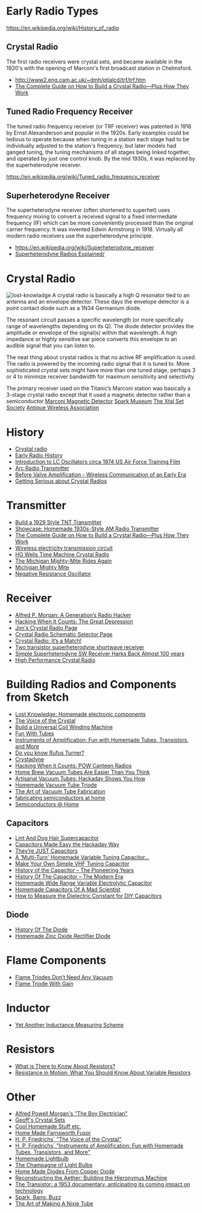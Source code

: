 # Early Radio Types
https://en.wikipedia.org/wiki/History_of_radio

## Crystal Radio
The first radio receivers were crystal sets,
and became available in the 1920's with the opening of
Marconi's first broadcast station in Chelmsford.

* http://www2.eng.cam.ac.uk/~dmh/ptialcd/trf/trf.htm
* [The Complete Guide on How to Build a Crystal Radio—Plus How They Work](https://steampunk.wonderhowto.com/how-to/complete-guide-build-crystal-radio-plus-they-work-0141117/)

## Tuned Radio Frequency Receiver
The tuned radio frequency receiver (or TRF receiver)
was patented in 1916 by Ernst Alexanderson and popular in the 1920s.
Early examples could be tedious to operate because when tuning in a station
each stage had to be individually adjusted to the station's frequency,
but later models had ganged tuning,
the tuning mechanisms of all stages being linked together,
and operated by just one control knob.
By the mid 1930s, it was replaced by the superheterodyne receiver.

https://en.wikipedia.org/wiki/Tuned_radio_frequency_receiver

## Superheterodyne Receiver
The superheterodyne receiver (often shortened to superhet)
uses frequency mixing to convert a received signal to a fixed intermediate frequency (IF)
which can be more conveniently processed than the original carrier frequency.
It was invented Edwin Armstrong in 1918.
Virtually all modern radio receivers use the superheterodyne principle.

* https://en.wikipedia.org/wiki/Superheterodyne_receiver
* [Superheterodyne Radios Explained/](https://hackaday.com/2019/01/02/superheterodyne-radios-explained/)

# Crystal Radio
![lost-knowladge](http://i0.wp.com/cdn.makezine.com/uploads/2009/02/lk_banner2.jpg?resize=189%2C207)
A crystal radio is basically a high Q resonator tied to an antenna and an envelope detector.
These days the envelope detector is a point contact diode such as a 1N34 Germanium diode.

The resonant circuit passes a specific wavelength (or more specifically range of wavelengths depending on its Q). The diode detector provides the amplitude or envelope of the signal(s) within that wavelength. A high impedance or highly sensitive ear piece converts this envelope to an audible signal that you can listen to.

The neat thing about crystal radios is that no active RF amplification is used. The radio is powered by the incoming radio signal that it is tuned to. More sophisticated crystal sets might have more than one tuned stage, perhaps 3 or 4 to minimize receiver bandwidth for maximum sensitivity and selectivity.

The primary receiver used on the Titanic’s Marconi station was basically a 3-stage crystal radio except that it used a magnetic detector rather than a semiconductor
[Marconi Magnetic Detector](http://www.sparkmuseum.com/MAGGIE.HTM)
[Spark Museum](http://www.sparkmuseum.com/RADIOS.HTM)
[The Xtal Set Society](https://www.midnightscience.net/)
[Antique Wireless Association](http://www.antiquewireless.org/)


# History
* [Crystal radio](https://en.m.wikipedia.org/wiki/Crystal_radio)
* [Early Radio History](http://earlyradiohistory.us/index.html)
* [Introduction to LC Oscillators circa 1974 US Air Force Training Film](https://www.youtube.com/watch?v=1uSBKUsKpYQ)
* [Arc Radio Transmitter](http://www.mrc.uidaho.edu/~atkinson/ECE591/Fall2014/Presentations/Callaway.pdf)
* [Before Valve Amplification - Wireless Communication of an Early Era](http://www.qsl.net/vk5br/Before_Valve_Amp.pdf)
* [Getting Serious about Crystal Radios](http://hackaday.com/2016/04/07/getting-serious-about-crystal-radios/)

# Transmitter
* [Build a 1929 Style TNT Transmitter](http://members.shaw.ca/ve7sl/tnt.html)
* [Showcase: Homemade 1930s-Style AM Radio Transmitter](http://retrovoltage.com/2011/04/05/showcase-homemade-1930s-style-am-radio-transmitter/)
* [The Complete Guide on How to Build a Crystal Radio—Plus How They Work](http://steampunk.wonderhowto.com/how-to/complete-guide-build-crystal-radio-plus-they-work-0141117/)
* [Wireless electricity transmission circuit](http://www.instructables.com/id/Wireless-electricity-transmission-circuit/?ALLSTEPS)
* [HG Wells Time Machine Crystal Radio](http://crystalradioclub.co.uk/groberts.htm)
* [The Michigan Mighty-Mite Rides Again](http://hackaday.com/2016/01/29/the-michigan-mighty-mite-rides-again/)
* [Michigan Mighty Mite](http://www.sm7ucz.se/MMM/MMM.htm)
* [Negative Resistance Oscillator](http://www.sparkbangbuzz.com/index.html)

# Receiver
* [Alfred P. Morgan: A Generation’s Radio Hacker](http://hackaday.com/2015/12/11/alfred-p-morgan-a-generations-radio-hacker/)
* [Hacking When It Counts: The Great Depression](http://hackaday.com/2016/01/07/hacking-when-it-counts-the-great-depression/)
* [Jim's Crystal Radio Page](http://www.hobbytech.com/crystalradio/crystalradio.htm)
* [Crystal Radio Schematic Selector Page](http://makearadio.com/crystal/crystal-schematics.php)
* [Crystal Radio: It’s a Match!](http://hackaday.com/2015/09/05/crystal-radio-its-a-match/)
* [Two transistor superheterodyne shortwave receiver](http://hackaday.com/2015/03/08/simple-superheterodyne-sw-receiver-harks-back-almost-100-years/)
* [Simple Superheterodyne SW Receiver Harks Back Almost 100 years](http://hackaday.com/2015/03/08/simple-superheterodyne-sw-receiver-harks-back-almost-100-years/)
* [High Performance Crystal Radio](http://hackaday.com/2016/09/16/high-performance-crystal-radio/)

# Building Radios and Components from Sketch
* [Lost Knowledge: Homemade electronic components](http://makezine.com/2009/04/14/lost-knowledge-homemade-electronic/)
* [The Voice of the Crystal](http://www.amazon.com/dp/0967190509/ref=wl_it_dp_o_pC_nS_ttl?_encoding=UTF8&colid=363R5Y466YLW&coliid=I12STRWY8ZX3RV)
* [Build a Universal Coil Winding Machine](http://www.amazon.com/Build-Universal-Coil-Winding-Machine/dp/187808710X/ref=pd_sim_14_4?ie=UTF8&dpID=41MuvM7FzXL&dpSrc=sims&preST=_AC_UL160_SR124%2C160_&refRID=09DR6PYCCF9HGTF78H2C)
* [Fun With Tubes](http://www.funwithtubes.net/)
* [Instruments of Amplification: Fun with Homemade Tubes, Transistors, and More](http://www.amazon.com/Instruments-Amplification-Homemade-Tubes-Transistors/dp/0967190517/ref=pd_sim_14_1?ie=UTF8&dpID=41pjdMXQsFL&dpSrc=sims&preST=_AC_UL160_SR103%2C160_&refRID=09DR6PYCCF9HGTF78H2C)
* [Do you know Rufus Turner?](http://hackaday.com/2016/02/15/do-you-know-rufus-turner/)
* [Crystadyne](http://www.a-reny.com/iexplorer/cristadyne.html)
* [Hacking When it Counts: POW Canteen Radios](http://hackaday.com/2016/04/21/hacking-when-it-counts-pow-canteen-radios/#more-201155)
* [Home Brew Vacuum Tubes Are Easier Than You Think](http://hackaday.com/2016/05/04/home-brew-vacuum-tubes-are-easier-than-you-think/)
* [Artisanal Vacuum Tubes: Hackaday Shows You How](http://hackaday.com/2014/11/21/artisanal-vacuum-tubes-hackaday-shows-you-how/)
* [Homemade Vacuum Tube Triode](http://www.sparkbangbuzz.com/els/hm-triode-el.htm)
* [The Art of Vacuum Tube Fabrication](https://hackaday.com/2018/12/31/the-art-of-vacuum-tube-fabrication/)
* [fabricating semiconductors at home](http://hackaday.com/2017/02/25/the-fab-lab-next-door-diy-semiconductors/)
* [Semiconductors @ Home](https://hackaday.io/project/107598-semiconductors-home)

## Capacitors
* [Lint And Dog Hair Supercapacitor](http://hackaday.com/2016/04/30/lint-and-dog-hair-supercapacitor/)
* [Capacitors Made Easy the Hackaday Way](https://hackaday.com/2016/06/21/capacitors-made-easy-the-hackaday-way/)
* [They’re JUST Capacitors](http://phy.supplyframe.com/2016/04/17/james-lewis-kemet-theyre-just-capacitors/)
* [A 'Multi-Turn' Homemade Variable Tuning Capacitor...](http://earthground.8m.com/tuning%20capacitor.htm)
* [Make Your Own Simple VHF Tuning Capacitor](http://hackaday.com/2016/09/02/make-your-own-simple-vhf-tuning-capacitor/)
* [History of the Capacitor – The Pioneering Years](http://hackaday.com/2016/07/12/history-of-the-capacitor-the-pioneering-years/)
* [History Of The Capacitor – The Modern Era](http://hackaday.com/2016/07/26/history-of-the-capacitor-the-modern-era/)
* [Homemade Wide Range Variable Electrolytic Capacitor](http://www.sparkbangbuzz.com/els/varelec-el.htm)
* [Homemade Capacitors Of A Mad Scientist](http://hackaday.com/2016/10/03/homemade-capacitors-of-a-mad-scientist/)
* [How to Measure the Dielectric Constant for DIY Capacitors](http://hackaday.com/2016/10/12/measuring-the-dielectric-constant-for-diy-capacitors/)

## Diode
* [History Of The Diode](http://hackaday.com/2016/08/15/history-of-the-diode/)
* [Homemade Zinc Oxide Rectifier Diode](http://sparkbangbuzz.com/zinc-oxide-diode/zinc-oxide-diode.htm)

# Flame Components
* [Flame Triodes Don’t Need Any Vacuum](http://hackaday.com/2016/05/26/flame-triodes-dont-need-any-vacuum/)
* [Flame Triode With Gain](http://www.sparkbangbuzz.com/flame-amp/flameamp.htm)

# Inductor
* [Yet Another Inductance Measuring Scheme](http://hackaday.com/2016/09/15/yet-another-inductance-measuring-scheme/)

# Resistors
* [What is There to Know About Resistors?](http://hackaday.com/2016/09/06/what-is-there-to-know-about-resistors/)
* [Resistance in Motion: What You Should Know About Variable Resistors](http://hackaday.com/2016/09/16/resistance-in-motion-everything-you-should-know-about-variable-resistors/)

# Other
* [Alfred Powell Morgan's "The Boy Electrician"](https://books.google.com/books/about/The_Boy_Electrician.html?id=G09NAAAAYAAJ)
* [Geoff's Crystal Sets](http://crystalreceiver.co.uk/index.htm)
* [Cool Homemade Stuff etc.](http://www.sparkbangbuzz.com/index.html)
* [Home Made Farnsworth Fusor](http://hackaday.com/2016/03/26/home-made-farnsworth-fusor/)
* [H. P. Friedrichs` "The Voice of the Crystal"](http://www.hpfriedrichs.com/mybooks/votc/bks-votc.htm)
* [H. P. Friedrichs` "Instruments of Amplification: Fun with Homemade Tubes, Transistors, and More"](http://www.hpfriedrichs.com/mybooks/ioa/bks-ioa.htm)
* [Homemade Lightbulb](http://www.instructables.com/id/Homemade-Lightbulb/?ALLSTEPS)
* [The Champagne of Light Bulbs](http://hackaday.com/2016/07/07/the-champagne-of-light-bulbs/)
* [Home Made Diodes From Copper Oxide](http://hackaday.com/2016/05/01/home-made-diodes-from-copper-oxide/)
* [Reconstructing the Aether: Building the Hieronymus Machine](https://josephmax.wordpress.com/2010/04/28/hieronymus_machine_1/)
* [The Transistor: a 1953 documentary, anticipating its coming impact on technology](https://www.youtube.com/watch?v=V9xUQWo4vN0)
* [Spark, Bang, Buzz](http://www.sparkbangbuzz.com/index.html)
* [The Art of Making A Nixie Tube](http://hackaday.com/2016/10/04/the-art-of-making-a-nixie-tube/)
